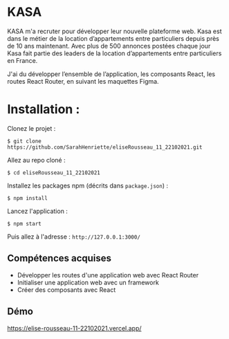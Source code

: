 # KASA 
KASA m'a recruter pour développer leur nouvelle plateforme web. Kasa est dans le métier de la location d’appartements entre particuliers depuis près de 10 ans maintenant. Avec plus de 500 annonces postées chaque jour Kasa fait partie des leaders de la location d’appartements entre particuliers en France.

J'ai du développer l’ensemble de l’application, les composants React, les routes React Router, en suivant les maquettes Figma.

# Installation : 
Clonez le projet :
```
$ git clone https://github.com/SarahHenriette/eliseRousseau_11_22102021.git
```

Allez au repo cloné :
```
$ cd eliseRousseau_11_22102021
```

Installez les packages npm (décrits dans `package.json`) :
```
$ npm install
```

Lancez l'application :
```
$ npm start
```

Puis allez à l'adresse : `http://127.0.0.1:3000/`


## Compétences acquises
 - Développer les routes d'une application web avec React Router
 - Initialiser une application web avec un framework
 - Créer des composants avec React

## Démo
https://elise-rousseau-11-22102021.vercel.app/
